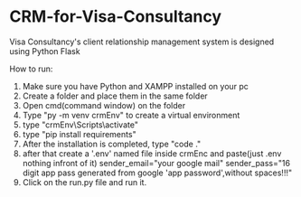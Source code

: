 # CRM-for-Visa-Consultancy
Visa Consultancy's client relationship management system is designed using Python Flask

How to run:
1) Make sure you have Python and XAMPP installed on your pc
2) Create a folder and place them in the same folder 
3) Open cmd(command window) on the folder
4) Type "py -m venv crmEnv" to create a virtual environment
5) type "crmEnv\Scripts\activate"
6) type "pip install requirements"
7) After the installation is completed, type "code ."
8) after that create a '.env' named file inside crmEnc and paste(just .env nothing infront of it)
    sender_email="your google mail"
    sender_pass="16 digit app pass generated from google 'app password',without spaces!!!"
9) Click on the run.py file and run it.
